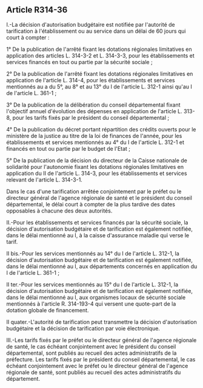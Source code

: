 ## Article R314-36

I.-La décision d'autorisation budgétaire est notifiée par l'autorité de tarification à l'établissement ou au
service dans un délai de 60 jours qui court à compter :


1° De la publication de l'arrêté fixant les dotations régionales limitatives en application des articles L.
314-3-2 et L. 314-3-3, pour les établissements et services financés en tout ou partie par la sécurité sociale ;

2° De la publication de l'arrêté fixant les dotations régionales limitatives en application de l'article L. 314-4,
pour les établissements et services mentionnés au a du 5°, au 8° et au 13° du I de l'article L. 312-1 ainsi qu'au
I de l'article L. 361-1 ;

3° De la publication de la délibération du conseil départemental fixant l'objectif annuel d'évolution des
dépenses en application de l'article L. 313-8, pour les tarifs fixés par le président du conseil départemental ;

4° De la publication du décret portant répartition des crédits ouverts pour le ministère de la justice au titre de
la loi de finances de l'année, pour les établissements et services mentionnés au 4° du I de l'article L. 312-1 et
financés en tout ou partie par le budget de l'Etat ;

5° De la publication de la décision du directeur de la Caisse nationale de solidarité pour l'autonomie fixant
les dotations régionales limitatives en application du II de l'article L. 314-3, pour les établissements et
services relevant de l'article L. 314-3-1.

Dans le cas d'une tarification arrêtée conjointement par le préfet ou le directeur général de l'agence régionale
de santé et le président du conseil départemental, le délai court à compter de la plus tardive des dates
opposables à chacune des deux autorités.

II.-Pour les établissements et services financés par la sécurité sociale, la décision d'autorisation budgétaire et
de tarification est également notifiée, dans le délai mentionné au I, à la caisse d'assurance maladie qui verse
le tarif.

II bis.-Pour les services mentionnés au 14° du I de l'article L. 312-1, la décision d'autorisation budgétaire
et de tarification est également notifiée, dans le délai mentionné au I, aux départements concernés en
application du I de l'article L. 361-1 ;

II ter.-Pour les services mentionnés au 15° du I de l'article L. 312-1, la décision d'autorisation budgétaire et
de tarification est également notifiée, dans le délai mentionné au I, aux organismes locaux de sécurité sociale
mentionnés à l'article R. 314-193-4 qui versent une quote-part de la dotation globale de financement.

II quater.-L'autorité de tarification peut transmettre la décision d'autorisation budgétaire et la décision de
tarification par voie électronique.

III.-Les tarifs fixés par le préfet ou le directeur général de l'agence régionale de santé, le cas échéant
conjointement avec le président du conseil départemental, sont publiés au recueil des actes administratifs de
la préfecture. Les tarifs fixés par le président du conseil départemental, le cas échéant conjointement avec le
préfet ou le directeur général de l'agence régionale de santé, sont publiés au recueil des actes administratifs
du département.


